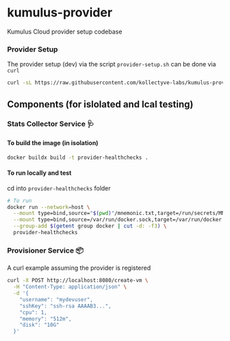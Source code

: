 # kumulus-provider

Kumulus Cloud provider setup  codebase

### Provider Setup

The provider setup (dev) via the script `provider-setup.sh` can be done via `curl`

```bash
curl -sL https://raw.githubusercontent.com/kollectyve-labs/kumulus-provider/main/provider-setup/provider-setup.sh | sudo bash
```
## Components (for islolated and lcal testing)

### Stats Collector Service 🩺

#### To build the image (in isolation)

```sh
docker buildx build -t provider-healthchecks .
```

#### To run locally and test

cd into `provider-healthchecks` folder

```sh
# To run
docker run --network=host \
  --mount type=bind,source="$(pwd)"/mnemonic.txt,target=/run/secrets/MNEMONIC_SECRET \
  --mount type=bind,source=/var/run/docker.sock,target=/var/run/docker.sock \
  --group-add $(getent group docker | cut -d: -f3) \
  provider-healthchecks
```

### Provisioner Service 📦
A curl example assuming the provider is registered

```sh
curl -X POST http://localhost:8080/create-vm \
  -H "Content-Type: application/json" \
  -d '{
    "username": "mydevuser",
    "sshKey": "ssh-rsa AAAAB3...",
    "cpu": 1,
    "memory": "512m",
    "disk": "10G"
  }'
```